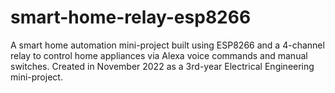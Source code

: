 # smart-home-relay-esp8266
A smart home automation mini-project built using ESP8266 and a 4-channel relay to control home appliances via Alexa voice commands and manual switches. Created in November 2022 as a 3rd-year Electrical Engineering mini-project.
